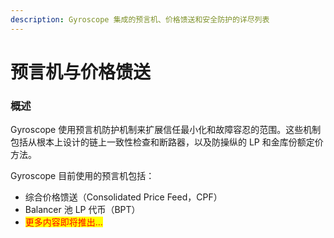```yaml
---
description: Gyroscope 集成的预言机、价格馈送和安全防护的详尽列表
---
```


# 预言机与价格馈送

### 概述

Gyroscope 使用预言机防护机制来扩展信任最小化和故障容忍的范围。这些机制包括从根本上设计的链上一致性检查和断路器，以及防操纵的 LP 和金库份额定价方法。

Gyroscope 目前使用的预言机包括：

* 综合价格馈送（Consolidated Price Feed，CPF）
* Balancer 池 LP 代币（BPT）
* <mark style="color:red;">更多内容即将推出...</mark>
